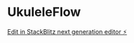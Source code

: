 # UkuleleFlow

[Edit in StackBlitz next generation editor ⚡️](https://stackblitz.com/~/github.com/TiBOcode/UkuleleFlow)